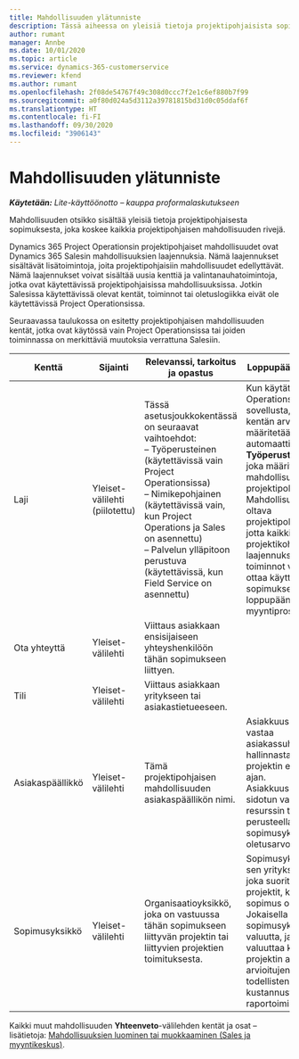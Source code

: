 ```yaml
---
title: Mahdollisuuden ylätunniste
description: Tässä aiheessa on yleisiä tietoja projektipohjaisista sopimuksista ja projektipohjaisista mahdollisuusriveistä.
author: rumant
manager: Annbe
ms.date: 10/01/2020
ms.topic: article
ms.service: dynamics-365-customerservice
ms.reviewer: kfend
ms.author: rumant
ms.openlocfilehash: 2f08de54767f49c308d0ccc7f2e1c6ef880b7f99
ms.sourcegitcommit: a0f80d024a5d3112a39781815bd31d0c05ddaf6f
ms.translationtype: HT
ms.contentlocale: fi-FI
ms.lasthandoff: 09/30/2020
ms.locfileid: "3906143"
---
```

# <a name="opportunity-header"></a>Mahdollisuuden ylätunniste

_**Käytetään:** Lite-käyttöönotto – kauppa proformalaskutukseen_

Mahdollisuuden otsikko sisältää yleisiä tietoja projektipohjaisesta sopimuksesta, joka koskee kaikkia projektipohjaisen mahdollisuuden rivejä.

Dynamics 365 Project Operationsin projektipohjaiset mahdollisuudet ovat Dynamics 365 Salesin mahdollisuuksien laajennuksia. Nämä laajennukset sisältävät lisätoimintoja, joita projektipohjaisiin mahdollisuudet edellyttävät. Nämä laajennukset voivat sisältää uusia kenttiä ja valintanauhatoimintoja, jotka ovat käytettävissä projektipohjaisissa mahdollisuuksissa. Jotkin Salesissa käytettävissä olevat kentät, toiminnot tai oletuslogiikka eivät ole käytettävissä Project Operationsissa.

Seuraavassa taulukossa on esitetty projektipohjaisen mahdollisuuden kentät, jotka ovat käytössä vain Project Operationsissa tai joiden toiminnassa on merkittäviä muutoksia verrattuna Salesiin.

| **Kenttä** | **Sijainti** | **Relevanssi, tarkoitus ja opastus** | **Loppupään vaikutus** |
| --- | --- | --- | --- |
| Laji | Yleiset-välilehti (piilotettu) | Tässä asetusjoukkokentässä on seuraavat vaihtoehdot:</br>– Työperusteinen (käytettävissä vain Project Operationsissa)</br>– Nimikepohjainen (käytettävissä vain, kun Project Operations ja Sales on asennettu)</br>– Palvelun ylläpitoon perustuva (käytettävissä, kun Field Service on asennettu) | Kun käytät Project Operations -sovellusta, tämän kentän arvoksi määritetään automaattisesti **Työperusteinen**, joka määrittää mahdollisuuden projektipohjaiseksi. Mahdollisuuden on oltava projektipohjainen, jotta kaikki projektikohtaiset laajennukset ja toiminnot voidaan ottaa käyttöön tämän sopimuksen loppupään myyntiprosessissa. |
| Ota yhteyttä | Yleiset-välilehti | Viittaus asiakkaan ensisijaiseen yhteyshenkilöön tähän sopimukseen liittyen. | |
| Tili | Yleiset-välilehti | Viittaus asiakkaan yritykseen tai asiakastietueeseen. | |
| Asiakaspäällikkö | Yleiset-välilehti | Tämä projektipohjaisen mahdollisuuden asiakaspäällikön nimi. | Asiakkuuspäällikkö vastaa asiakassuhteen hallinnasta koko projektin elinkaaren ajan. Asiakkuuspäällikköön sidotun varattavan resurssin tietueen perusteella sopimusyksikkö on oletusarvo. |
| Sopimusyksikkö | Yleiset-välilehti | Organisaatioyksikkö, joka on vastuussa tähän sopimukseen liittyvän projektin tai liittyvien projektien toimituksesta. | Sopimusyksikkö on sen yrityksen osasto, joka suorittaa projektit, kun sopimus on tehty. Jokaisella sopimusyksiköllä on valuutta, ja tätä valuuttaa käytetään projektin aikana arvioitujen ja todellisten kustannusten raportoimiseen. |

Kaikki muut mahdollisuuden **Yhteenveto**-välilehden kentät ja osat – lisätietoja: [Mahdollisuuksien luominen tai muokkaaminen (Sales ja myyntikeskus)](https://docs.microsoft.com/dynamics365/sales-enterprise/create-edit-opportunity-sales).
